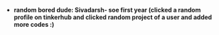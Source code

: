 
- **random bored dude: Sivadarsh- soe first year (clicked a random profile on tinkerhub and clicked random project of a user and added more codes :)**



